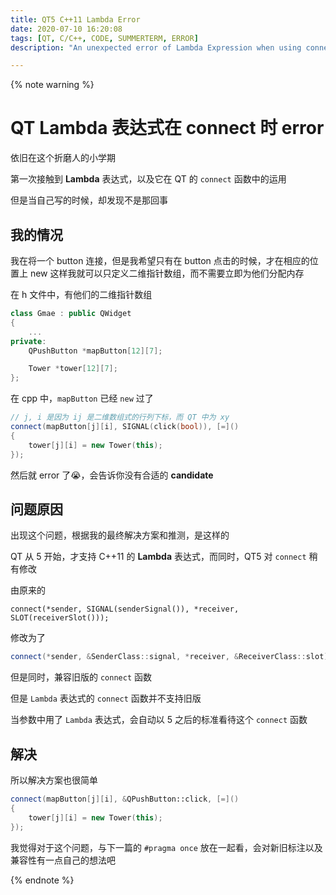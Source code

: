 ```yaml
---
title: QT5 C++11 Lambda Error
date: 2020-07-10 16:20:08
tags: [QT, C/C++, CODE, SUMMERTERM, ERROR]
description: "An unexpected error of Lambda Expression when using connect in QT5 C++11"

---
```


{% note warning %}

# QT Lambda 表达式在 connect 时 error

依旧在这个折磨人的小学期

第一次接触到 **Lambda** 表达式，以及它在 QT 的 `connect` 函数中的运用

但是当自己写的时候，却发现不是那回事

## 我的情况

我在将一个 button 连接，但是我希望只有在 button 点击的时候，才在相应的位置上 new
这样我就可以只定义二维指针数组，而不需要立即为他们分配内存

在 h 文件中，有他们的二维指针数组

```cpp
class Gmae : public QWidget
{
	...
private:
	QPushButton *mapButton[12][7];

	Tower *tower[12][7];
};
```

在 cpp 中，`mapButton` 已经 `new` 过了

```cpp
// j, i 是因为 ij 是二维数组式的行列下标，而 QT 中为 xy
connect(mapButton[j][i], SIGNAL(click(bool)), [=]()
{
	tower[j][i] = new Tower(this);
});
```

然后就 error 了😭，会告诉你没有合适的 **candidate**

## 问题原因

出现这个问题，根据我的最终解决方案和推测，是这样的

QT 从 5 开始，才支持 C++11 的 **Lambda** 表达式，而同时，QT5 对 `connect` 稍有修改

由原来的

```qt
connect(*sender, SIGNAL(senderSignal()), *receiver, SLOT(receiverSlot()));
```

修改为了

```cpp
connect(*sender, &SenderClass::signal, *receiver, &ReceiverClass::slot);
```

但是同时，兼容旧版的 `connect` 函数

但是 `Lambda` 表达式的 `connect` 函数并不支持旧版

当参数中用了 `Lambda` 表达式，会自动以 5 之后的标准看待这个 `connect` 函数

## 解决

所以解决方案也很简单

```cpp
connect(mapButton[j][i], &QPushButton::click, [=]()
{
	tower[j][i] = new Tower(this);
});
```

我觉得对于这个问题，与下一篇的 `#pragma once` 放在一起看，会对新旧标注以及兼容性有一点自己的想法吧

{% endnote %}
